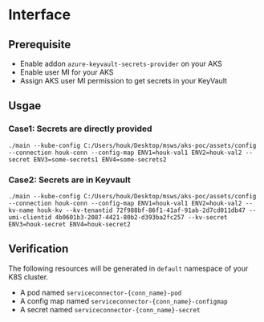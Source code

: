 # Interface

## Prerequisite
- Enable addon `azure-keyvault-secrets-provider` on your AKS
- Enable user MI for your AKS
- Assign AKS user MI permission to get secrets in your KeyVault

## Usgae

### Case1: Secrets are directly provided
```
./main --kube-config C:/Users/houk/Desktop/msws/aks-poc/assets/config --connection houk-conn --config-map ENV1=houk-val1 ENV2=houk-val2 --secret ENV3=some-secrets1 ENV4=some-secrets2
```

### Case2: Secrets are in Keyvault
```
./main --kube-config C:/Users/houk/Desktop/msws/aks-poc/assets/config --connection houk-conn --config-map ENV1=houk-val1 ENV2=houk-val2 --kv-name houk-kv --kv-tenantid 72f988bf-86f1-41af-91ab-2d7cd011db47 --umi-clientid 4b0601b3-2087-4421-80b2-d393ba2fc257 --kv-secret ENV3=houk-secret ENV4=houk-secret2
```

## Verification
The following resources will be generated in `default` namespace of your K8S cluster.
- A pod named `serviceconnector-{conn_name}-pod`
- A config map named `serviceconnector-{conn_name}-configmap`
- A secret named `serviceconnector-{conn_name}-secret`
